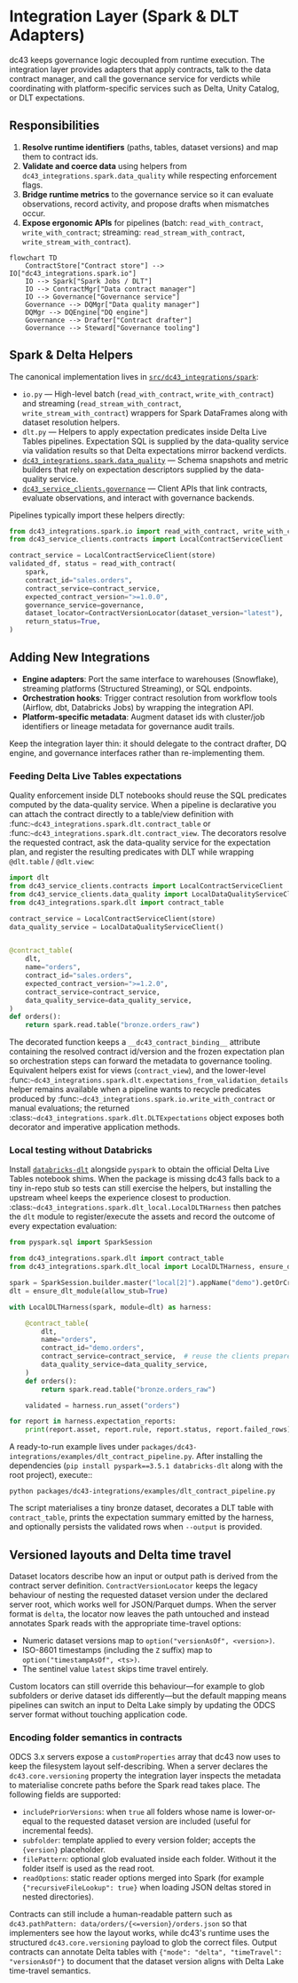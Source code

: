 # Integration Layer (Spark & DLT Adapters)

dc43 keeps governance logic decoupled from runtime execution. The integration layer provides adapters that apply contracts, talk to the data contract manager, and call the governance service for verdicts while coordinating with platform-specific services such as Delta, Unity Catalog, or DLT expectations.

## Responsibilities

1. **Resolve runtime identifiers** (paths, tables, dataset versions) and map them to contract ids.
2. **Validate and coerce data** using helpers from `dc43_integrations.spark.data_quality` while respecting enforcement flags.
3. **Bridge runtime metrics** to the governance service so it can evaluate observations, record activity, and propose drafts when mismatches occur.
4. **Expose ergonomic APIs** for pipelines (batch: `read_with_contract`,
   `write_with_contract`; streaming: `read_stream_with_contract`,
   `write_stream_with_contract`).

```mermaid
flowchart TD
    ContractStore["Contract store"] --> IO["dc43_integrations.spark.io"]
    IO --> Spark["Spark Jobs / DLT"]
    IO --> ContractMgr["Data contract manager"]
    IO --> Governance["Governance service"]
    Governance --> DQMgr["Data quality manager"]
    DQMgr --> DQEngine["DQ engine"]
    Governance --> Drafter["Contract drafter"]
    Governance --> Steward["Governance tooling"]
```

## Spark & Delta Helpers

The canonical implementation lives in [`src/dc43_integrations/spark`](../../packages/dc43-integrations/src/dc43_integrations/spark):

* `io.py` — High-level batch (`read_with_contract`, `write_with_contract`) and
  streaming (`read_stream_with_contract`, `write_stream_with_contract`)
  wrappers for Spark DataFrames along with dataset resolution helpers.
* `dlt.py` — Helpers to apply expectation predicates inside Delta Live Tables pipelines. Expectation SQL is supplied by the
  data-quality service via validation results so that Delta expectations mirror backend verdicts.
* [`dc43_integrations.spark.data_quality`](../../packages/dc43-integrations/src/dc43_integrations/spark/data_quality.py) — Schema snapshots and metric builders that rely on expectation descriptors supplied by the data-quality service.
* [`dc43_service_clients.governance`](../../packages/dc43-service-clients/src/dc43_service_clients/governance) — Client APIs that link contracts, evaluate observations, and interact with governance backends.

Pipelines typically import these helpers directly:

```python
from dc43_integrations.spark.io import read_with_contract, write_with_contract, ContractVersionLocator
from dc43_service_clients.contracts import LocalContractServiceClient

contract_service = LocalContractServiceClient(store)
validated_df, status = read_with_contract(
    spark,
    contract_id="sales.orders",
    contract_service=contract_service,
    expected_contract_version=">=1.0.0",
    governance_service=governance,
    dataset_locator=ContractVersionLocator(dataset_version="latest"),
    return_status=True,
)
```

## Adding New Integrations

* **Engine adapters**: Port the same interface to warehouses (Snowflake), streaming platforms (Structured Streaming), or SQL endpoints.
* **Orchestration hooks**: Trigger contract resolution from workflow tools (Airflow, dbt, Databricks Jobs) by wrapping the integration API.
* **Platform-specific metadata**: Augment dataset ids with cluster/job identifiers or lineage metadata for governance audit trails.

Keep the integration layer thin: it should delegate to the contract drafter, DQ engine, and governance interfaces rather than re-implementing them.

### Feeding Delta Live Tables expectations

Quality enforcement inside DLT notebooks should reuse the SQL predicates computed by the data-quality service. When a
pipeline is declarative you can attach the contract directly to a table/view definition with
:func:`~dc43_integrations.spark.dlt.contract_table` or :func:`~dc43_integrations.spark.dlt.contract_view`. The decorators
resolve the requested contract, ask the data-quality service for the expectation plan, and register the resulting predicates
with DLT while wrapping ``@dlt.table`` / ``@dlt.view``:

```python
import dlt
from dc43_service_clients.contracts import LocalContractServiceClient
from dc43_service_clients.data_quality import LocalDataQualityServiceClient
from dc43_integrations.spark.dlt import contract_table

contract_service = LocalContractServiceClient(store)
data_quality_service = LocalDataQualityServiceClient()


@contract_table(
    dlt,
    name="orders",
    contract_id="sales.orders",
    expected_contract_version=">=1.2.0",
    contract_service=contract_service,
    data_quality_service=data_quality_service,
)
def orders():
    return spark.read.table("bronze.orders_raw")
```

The decorated function keeps a ``__dc43_contract_binding__`` attribute containing the resolved contract id/version and
the frozen expectation plan so orchestration steps can forward the metadata to governance tooling. Equivalent helpers
exist for views (``contract_view``), and the lower-level
:func:`~dc43_integrations.spark.dlt.expectations_from_validation_details` helper remains available when a pipeline wants
to recycle predicates produced by :func:`~dc43_integrations.spark.io.write_with_contract` or manual evaluations; the
returned :class:`~dc43_integrations.spark.dlt.DLTExpectations` object exposes both decorator and imperative application
methods.

### Local testing without Databricks

Install [`databricks-dlt`](https://pypi.org/project/databricks-dlt/) alongside
``pyspark`` to obtain the official Delta Live Tables notebook shims. When the
package is missing dc43 falls back to a tiny in-repo stub so tests can still
exercise the helpers, but installing the upstream wheel keeps the experience
closest to production. :class:`~dc43_integrations.spark.dlt_local.LocalDLTHarness`
then patches the ``dlt`` module to register/execute the assets and record the
outcome of every expectation evaluation:

```python
from pyspark.sql import SparkSession

from dc43_integrations.spark.dlt import contract_table
from dc43_integrations.spark.dlt_local import LocalDLTHarness, ensure_dlt_module

spark = SparkSession.builder.master("local[2]").appName("demo").getOrCreate()
dlt = ensure_dlt_module(allow_stub=True)

with LocalDLTHarness(spark, module=dlt) as harness:

    @contract_table(
        dlt,
        name="orders",
        contract_id="demo.orders",
        contract_service=contract_service,  # reuse the clients prepared earlier
        data_quality_service=data_quality_service,
    )
    def orders():
        return spark.read.table("bronze.orders_raw")

    validated = harness.run_asset("orders")

for report in harness.expectation_reports:
    print(report.asset, report.rule, report.status, report.failed_rows)
```

A ready-to-run example lives under
``packages/dc43-integrations/examples/dlt_contract_pipeline.py``. After
installing the dependencies (`pip install pyspark==3.5.1 databricks-dlt` along
with the root project), execute::

    python packages/dc43-integrations/examples/dlt_contract_pipeline.py

The script materialises a tiny bronze dataset, decorates a DLT table with
``contract_table``, prints the expectation summary emitted by the harness, and
optionally persists the validated rows when ``--output`` is provided.

## Versioned layouts and Delta time travel

Dataset locators describe how an input or output path is derived from the contract
server definition. `ContractVersionLocator` keeps the legacy behaviour of nesting
the requested dataset version under the declared server root, which works well for
JSON/Parquet dumps. When the server format is `delta`, the locator now leaves the
path untouched and instead annotates Spark reads with the appropriate time-travel
options:

* Numeric dataset versions map to `option("versionAsOf", <version>)`.
* ISO-8601 timestamps (including the `Z` suffix) map to `option("timestampAsOf", <ts>)`.
* The sentinel value `latest` skips time travel entirely.

Custom locators can still override this behaviour—for example to glob subfolders
or derive dataset ids differently—but the default mapping means pipelines can
switch an input to Delta Lake simply by updating the ODCS server format without
touching application code.

### Encoding folder semantics in contracts

ODCS 3.x servers expose a `customProperties` array that dc43 now uses to keep the
filesystem layout self-describing.  When a server declares the
`dc43.core.versioning` property the integration layer inspects the metadata to
materialise concrete paths before the Spark read takes place.  The following
fields are supported:

* `includePriorVersions`: when `true` all folders whose name is lower-or-equal to
  the requested dataset version are included (useful for incremental feeds).
* `subfolder`: template applied to every version folder; accepts the
  `{version}` placeholder.
* `filePattern`: optional glob evaluated inside each folder.  Without it the
  folder itself is used as the read root.
* `readOptions`: static reader options merged into Spark (for example
  `{"recursiveFileLookup": true}` when loading JSON deltas stored in nested
  directories).

Contracts can still include a human-readable pattern such as
`dc43.pathPattern: data/orders/{<=version}/orders.json` so that implementers see
how the layout works, while dc43's runtime uses the structured `dc43.core.versioning`
payload to glob the correct files.  Output contracts can annotate Delta tables
with `{"mode": "delta", "timeTravel": "versionAsOf"}` to document that the
dataset version aligns with Delta Lake time-travel semantics.
